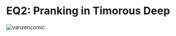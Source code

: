 # EQ2: Pranking in Timorous Deep

![](http://westkarana.com/wp-content/uploads/2008/12/vanzencomic.jpg "vanzencomic")


